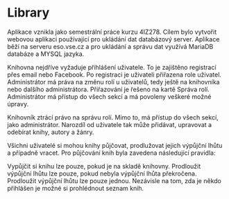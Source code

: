 # Library

Aplikace vznikla jako semestrální práce kurzu 4IZ278.
Cílem bylo vytvořit webovou aplikaci používající pro ukládání dat databázový server. Aplikace běží na serveru eso.vse.cz a pro ukládání a správu dat využívá MariaDB databáze a MYSQL jazyka.

Knihovna nejdříve vyžaduje přihlášení uživatele. To je zajištěno registrací přes email nebo Facebook. Po registraci je uživateli přiřazena role uživatel. Administrátor má práva na změnu rolí u uživatelů, tedy ještě na knihovníka nebo dalšího administrátora. Přiřazování je řešeno na kartě Správa rolí. Administrátor má přístup do všech sekcí a má povoleny veškeré možné úpravy.

Knihovník ztrácí právo na správu rolí. Mimo to, má přístup do všech sekcí, jako administrátor. Narozdíl od uživatele tak může přidávat, upravovat a odebírat knihy, autory a žánry.

Všichni uživatelé si mohou knihy půjčovat, prodlužovat jejich výpůjční lhůtu a případně vracet. Pro půjčování knih byla zavedena následující pravidla:

Vypůjčit si knihu lze pouze, pokud je na skladě knihovny.
Prodloužit výpůjční lhůtu lze pouze, pokud nebyla výpůjční lhůta překročena.
Prodloužit výpůjční lhůtu lze pouze jednou.
Nezávisle na tom, zda je někdo přihlášen je možné si prohlédnout seznam knih.
